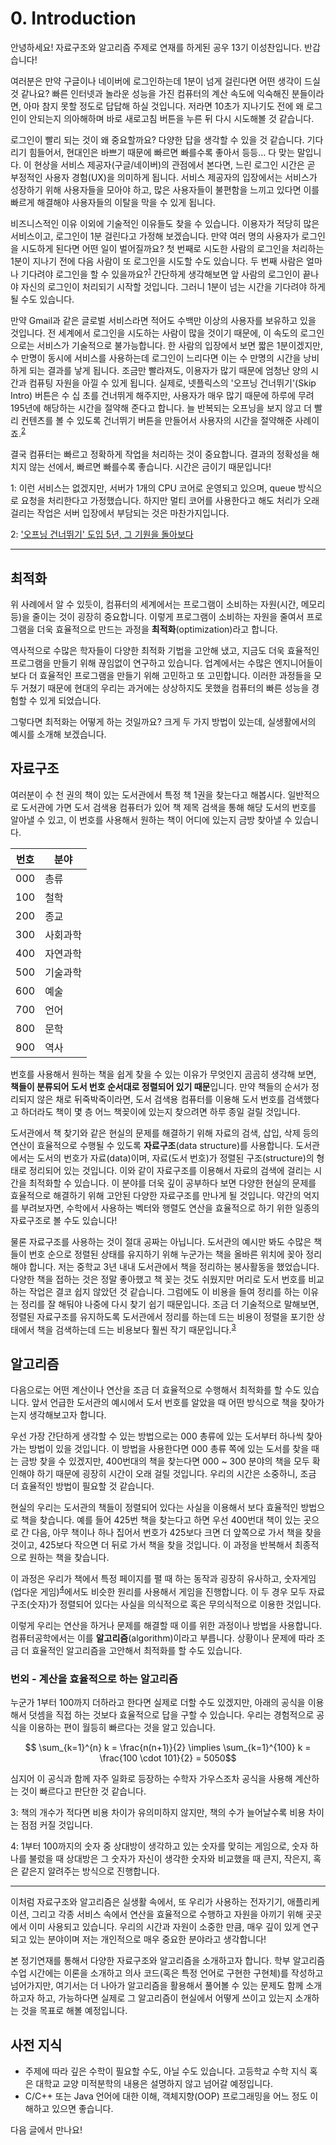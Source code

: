 # 0. Introduction

안녕하세요! 자료구조와 알고리즘 주제로 연재를 하게된 공우 13기 이성찬입니다. 반갑습니다!

여러분은 만약 구글이나 네이버에 로그인하는데 1분이 넘게 걸린다면 어떤 생각이 드실 것 같나요? 빠른 인터넷과 놀라운 성능을 가진 컴퓨터의 계산 속도에 익숙해진 분들이라면, 아마 참지 못할 정도로 답답해 하실 것입니다. 저라면 10초가 지나기도 전에 왜 로그인이 안되는지 의아해하며 바로 새로고침 버튼을 누른 뒤 다시 시도해볼 것 같습니다.

로그인이 빨리 되는 것이 왜 중요할까요? 다양한 답을 생각할 수 있을 것 같습니다. 기다리기 힘들어서, 현대인은 바쁘기 때문에 빠르면 빠를수록 좋아서 등등... 다 맞는 말입니다. 이 현상을 서비스 제공자(구글/네이버)의 관점에서 본다면, 느린 로그인 시간은 곧 부정적인 사용자 경험(UX)을 의미하게 됩니다. 서비스 제공자의 입장에서는 서비스가 성장하기 위해 사용자들을 모아야 하고, 많은 사용자들이 불편함을 느끼고 있다면 이를 빠르게 해결해야 사용자들의 이탈을 막을 수 있게 됩니다.

비즈니스적인 이유 이외에 기술적인 이유들도 찾을 수 있습니다. 이용자가 적당히 많은 서비스이고, 로그인이 1분 걸린다고 가정해 보겠습니다. 만약 여러 명의 사용자가 로그인을 시도하게 된다면 어떤 일이 벌어질까요? 첫 번째로 시도한 사람의 로그인을 처리하는 1분이 지나기 전에 다음 사람이 또 로그인을 시도할 수도 있습니다. 두 번째 사람은 얼마나 기다려야 로그인을 할 수 있을까요?<sup>[1](#footnote_1)</sup> 간단하게 생각해보면 앞 사람의 로그인이 끝나야 자신의 로그인이 처리되기 시작할 것입니다. 그러니 1분이 넘는 시간을 기다려야 하게 될 수도 있습니다.

만약 Gmail과 같은 글로벌 서비스라면 적어도 수백만 이상의 사용자를 보유하고 있을 것입니다. 전 세계에서 로그인을 시도하는 사람이 많을 것이기 때문에, 이 속도의 로그인으로는 서비스가 기술적으로 불가능합니다. 한 사람의 입장에서 보면 짧은 1분이겠지만, 수 만명이 동시에 서비스를 사용하는데 로그인이 느리다면 이는 수 만명의 시간을 낭비하게 되는 결과를 낳게 됩니다. 조금만 빨라져도, 이용자가 많기 때문에 엄청난 양의 시간과 컴퓨팅 자원을 아낄 수 있게 됩니다. 실제로, 넷플릭스의 '오프닝 건너뛰기'(Skip Intro) 버튼은 수 십 초를 건너뛰게 해주지만, 사용자가 매우 많기 때문에 하루에 무려 195년에 해당하는 시간을 절약해 준다고 합니다. 늘 반복되는 오프닝을 보지 않고 더 빨리 컨텐츠를 볼 수 있도록 건너뛰기 버튼을 만들어서 사용자의 시간을 절약해준 사례이죠.<sup>[2](#footnote_2)</sup>

결국 컴퓨터는 빠르고 정확하게 작업을 처리하는 것이 중요합니다. 결과의 정확성을 해치지 않는 선에서, 빠르면 빠를수록 좋습니다. 시간은 금이기 때문입니다!

<a name="footnote_1">1</a>: 이런 서비스는 없겠지만, 서버가 1개의 CPU 코어로 운영되고 있으며, queue 방식으로 요청을 처리한다고 가정했습니다. 하지만 멀티 코어를 사용한다고 해도 처리가 오래 걸리는 작업은 서버 입장에서 부담되는 것은 마찬가지입니다.

<a name="footnote_2">2</a>: ['오프닝 건너뛰기' 도입 5년, 그 기원을 돌아보다](https://about.netflix.com/ko/news/looking-back-on-the-origin-of-skip-intro-five-years-later)

---

## 최적화

위 사례에서 알 수 있듯이, 컴퓨터의 세계에서는 프로그램이 소비하는 자원(시간, 메모리 등)을 줄이는 것이 굉장히 중요합니다. 이렇게 프로그램이 소비하는 자원을 줄여서 프로그램을 더욱 효율적으로 만드는 과정을 **최적화**(optimization)라고 합니다.

역사적으로 수많은 학자들이 다양한 최적화 기법을 고안해 냈고, 지금도 더욱 효율적인 프로그램을 만들기 위해 끊임없이 연구하고 있습니다. 업계에서는 수많은 엔지니어들이 보다 더 효율적인 프로그램을 만들기 위해 고민하고 또 고민합니다. 이러한 과정들을 모두 거쳤기 때문에 현대의 우리는 과거에는 상상하지도 못했을 컴퓨터의 빠른 성능을 경험할 수 있게 되었습니다.

그렇다면 최적화는 어떻게 하는 것일까요? 크게 두 가지 방법이 있는데, 실생활에서의 예시를 소개해 보겠습니다.

## 자료구조

여러분이 수 천 권의 책이 있는 도서관에서 특정 책 1권을 찾는다고 해봅시다. 일반적으로 도서관에 가면 도서 검색용 컴퓨터가 있어 책 제목 검색을 통해 해당 도서의 번호를 알아낼 수 있고, 이 번호를 사용해서 원하는 책이 어디에 있는지 금방 찾아낼 수 있습니다.

|번호|분야|
|---|---|
|000|총류|
|100|철학|
|200|종교|
|300|사회과학|
|400|자연과학|
|500|기술과학|
|600|예술|
|700|언어|
|800|문학|
|900|역사|

번호를 사용해서 원하는 책을 쉽게 찾을 수 있는 이유가 무엇인지 곰곰히 생각해 보면, **책들이 분류되어 도서 번호 순서대로 정렬되어 있기 때문**입니다. 만약 책들의 순서가 정리되지 않은 채로 뒤죽박죽이라면, 도서 검색용 컴퓨터를 이용해 도서 번호를 검색했다고 하더라도 책이 몇 층 어느 책꽂이에 있는지 찾으려면 하루 종일 걸릴 것입니다.

도서관에서 책 찾기와 같은 현실의 문제를 해결하기 위해 자료의 검색, 삽입, 삭제 등의 연산이 효율적으로 수행될 수 있도록 **자료구조**(data structure)를 사용합니다. 도서관에서는 도서의 번호가 자료(data)이며, 자료(도서 번호)가 정렬된 구조(structure)의 형태로 정리되어 있는 것입니다. 이와 같이 자료구조를 이용해서 자료의 검색에 걸리는 시간을 최적화할 수 있습니다. 이 분야를 더욱 깊이 공부하다 보면 다양한 현실의 문제를 효율적으로 해결하기 위해 고안된 다양한 자료구조를 만나게 될 것입니다. 약간의 억지를 부려보자면, 수학에서 사용하는 벡터와 행렬도 연산을 효율적으로 하기 위한 일종의 자료구조로 볼 수도 있습니다!

물론 자료구조를 사용하는 것이 절대 공짜는 아닙니다. 도서관의 예시만 봐도 수많은 책들이 번호 순으로 정렬된 상태를 유지하기 위해 누군가는 책을 올바른 위치에 꽂아 정리해야 합니다. 저는 중학교 3년 내내 도서관에서 책을 정리하는 봉사활동을 했었습니다. 다양한 책을 접하는 것은 정말 좋아했고 책 꽂는 것도 쉬웠지만 머리로 도서 번호를 비교하는 작업은 결코 쉽지 않았던 것 같습니다. 그럼에도 이 비용을 들여 정리를 하는 이유는 정리를 잘 해둬야 나중에 다시 찾기 쉽기 때문입니다. 조금 더 기술적으로 말해보면, 정렬된 자료구조를 유지하도록 도서관에서 정리를 하는데 드는 비용이 정렬을 포기한 상태에서 책을 검색하는데 드는 비용보다 훨씬 작기 때문입니다.<sup>[3](#footnote_3)</sup>

## 알고리즘

다음으로는 어떤 계산이나 연산을 조금 더 효율적으로 수행해서 최적화를 할 수도 있습니다. 앞서 언급한 도서관의 예시에서 도서 번호를 알았을 때 어떤 방식으로 책을 찾아가는지 생각해보고자 합니다.

우선 가장 간단하게 생각할 수 있는 방법으로는 000 총류에 있는 도서부터 하나씩 찾아가는 방법이 있을 것입니다. 이 방법을 사용한다면 000 총류 쪽에 있는 도서를 찾을 때는 금방 찾을 수 있겠지만, 400번대의 책을 찾는다면 000 ~ 300 분야의 책을 모두 확인해야 하기 때문에 굉장히 시간이 오래 걸릴 것입니다. 우리의 시간은 소중하니, 조금 더 효율적인 방법이 필요할 것 같습니다.

현실의 우리는 도서관의 책들이 정렬되어 있다는 사실을 이용해서 보다 효율적인 방법으로 책을 찾습니다. 예를 들어 425번 책을 찾는다고 하면 우선 400번대 책이 있는 곳으로 간 다음, 아무 책이나 하나 집어서 번호가 425보다 크면 더 앞쪽으로 가서 책을 찾을 것이고, 425보다 작으면 더 뒤로 가서 책을 찾을 것입니다. 이 과정을 반복해서 최종적으로 원하는 책을 찾습니다.

이 과정은 우리가 책에서 특정 페이지를 펼 때 하는 동작과 굉장히 유사하고, 숫자게임(업다운 게임)<sup>[4](#footnote_4)</sup>에서도 비슷한 원리를 사용해서 게임을 진행합니다. 이 두 경우 모두 자료구조(숫자)가 정렬되어 있다는 사실을 의식적으로 혹은 무의식적으로 이용한 것입니다.

이렇게 우리는 연산을 하거나 문제를 해결할 때 이를 위한 과정이나 방법을 사용합니다. 컴퓨터공학에서는 이를 **알고리즘**(algorithm)이라고 부릅니다. 상황이나 문제에 따라 조금 더 효율적인 알고리즘을 고안해서 최적화를 할 수도 있습니다.

### 번외 - 계산을 효율적으로 하는 알고리즘

누군가 1부터 100까지 더하라고 한다면 실제로 더할 수도 있겠지만, 아래의 공식을 이용해서 덧셈을 직접 하는 것보다 효율적으로 답을 구할 수 있습니다. 우리는 경험적으로 공식을 이용하는 편이 월등히 빠르다는 것을 알고 있습니다.

$$ \sum_{k=1}^{n} k = \frac{n(n+1)}{2} \implies \sum_{k=1}^{100} k = \frac{100 \cdot 101}{2} = 5050$$

심지어 이 공식과 함께 자주 일화로 등장하는 수학자 가우스조차 공식을 사용해 계산하는 것이 빠르다고 판단한 것 같습니다.

<a name="footnote_3">3</a>: 책의 개수가 적다면 비용 차이가 유의미하지 않지만, 책의 수가 늘어날수록 비용 차이는 점점 커질 것입니다.

<a name="footnote_4">4</a>: 1부터 100까지의 숫자 중 상대방이 생각하고 있는 숫자를 맞히는 게임으로, 숫자 하나를 불렀을 때 상대방은 그 숫자가 자신이 생각한 숫자와 비교했을 때 큰지, 작은지, 혹은 같은지 알려주는 방식으로 진행합니다.

---

이처럼 자료구조와 알고리즘은 실생활 속에서, 또 우리가 사용하는 전자기기, 애플리케이션, 그리고 각종 서비스 속에서 연산을 효율적으로 수행하고 자원을 아끼기 위해 곳곳에서 이미 사용되고 있습니다. 우리의 시간과 자원이 소중한 만큼, 매우 깊이 있게 연구되고 있는 분야이며 저는 개인적으로 매우 중요한 분야라고 생각합니다!

본 정기연재를 통해서 다양한 자료구조와 알고리즘을 소개하고자 합니다. 학부 알고리즘 수업 시간에는 이론을 소개하고 의사 코드(혹은 특정 언어로 구현한 구현체)를 작성하고 넘어가지만, 여기서는 더 나아가 알고리즘을 활용해서 풀어볼 수 있는 문제도 함께 소개하고자 하고, 가능하다면 실제로 그 알고리즘이 현실에서 어떻게 쓰이고 있는지 소개하는 것을 목표로 해볼 예정입니다.

## 사전 지식

- 주제에 따라 깊은 수학이 필요할 수도, 아닐 수도 있습니다. 고등학교 수학 지식 혹은 대학교 교양 미적분학의 내용은 설명하지 않고 넘어갈 예정입니다.
- C/C++ 또는 Java 언어에 대한 이해, 객체지향(OOP) 프로그래밍을 어느 정도 이해하고 있으면 좋습니다.

다음 글에서 만나요!
